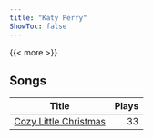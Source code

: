 ```yaml
---
title: "Katy Perry"
ShowToc: false
---
```


{{< more >}}

## Songs
Title | Plays 
----- | -----: 
[Cozy Little Christmas](/songs/cozy-little-christmas) | 33


